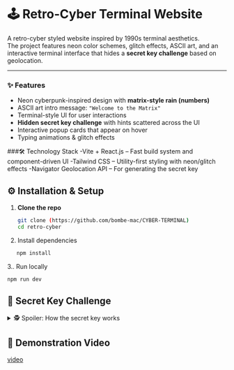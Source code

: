 # 🕹️ Retro-Cyber Terminal Website  

A retro-cyber styled website inspired by 1990s terminal aesthetics.  
The project features neon color schemes, glitch effects, ASCII art, and an interactive terminal interface that hides a **secret key challenge** based on geolocation.  

--- 

### ✨ Features
- Neon cyberpunk-inspired design with **matrix-style rain (numbers)**
- ASCII art intro message: `"Welcome to the Matrix"`
- Terminal-style UI for user interactions
- **Hidden secret key challenge** with hints scattered across the UI
- Interactive popup cards that appear on hover
- Typing animations & glitch effects

###🛠️ Technology Stack
-Vite + React.js – Fast build system and component-driven UI
-Tailwind CSS – Utility-first styling with neon/glitch effects
-Navigator Geolocation API – For generating the secret key

## ⚙️ Installation & Setup  

1. **Clone the repo**
   ```bash
   git clone (https://github.com/bombe-mac/CYBER-TERMINAL)
   cd retro-cyber

2. Install dependencies
```bash
   npm install
```
3.. Run locally
```bash
npm run dev
```

## 🔑 Secret Key Challenge  

<details>
<summary>🕵️ Spoiler: How the secret key works</summary>

The secret key is **unique for every user** because it is generated from their **current geolocation**.  

1. Using the **Navigator Geolocation API**, the website fetches the user's `latitude` and `longitude`.  

2. **Tip:** Users can also get their latitude and longitude by running the following code in the browser console:  
   ```js
   navigator.geolocation.getCurrentPosition(
     (position) => {
       console.log("Latitude:", position.coords.latitude);
       console.log("Longitude:", position.coords.longitude);
     },
     (error) => {
       console.error("Error getting location:", error);
     }
   );
The decimal values of both latitude and longitude are removed.

The processed latitude and longitude values are then concatenated into a single integer.

Example:
Latitude  = 28.6139391 → 286139391  
Longitude = 77.2090212 → 772090212  
SecretKey = "286139391772090212"
Users must enter this key into the terminal using the format:

```bash
checkkey <secretKey>
```
If correct, the system verifies and confirms success ✅
</details>

## 🎥 Demonstration Video

[video](https://drive.google.com/file/d/11luRgyNphaiqtKcFMD2uSZUA_zv1XOUz/view?usp=drive_link)
